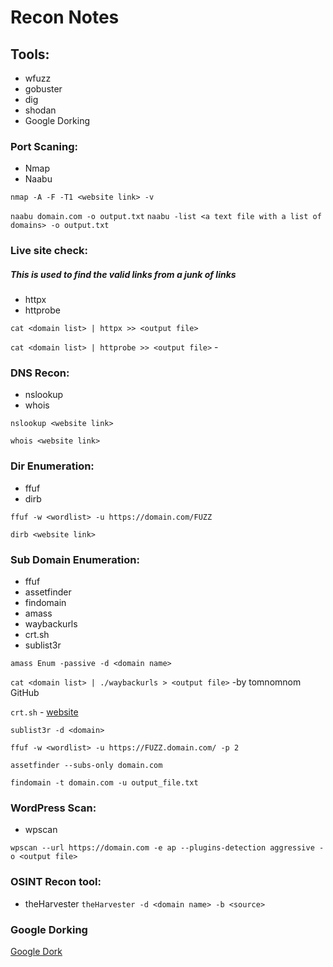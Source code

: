 # Recon Notes

## Tools:

* wfuzz 
* gobuster
* dig
* shodan
* Google Dorking

### Port Scaning:
* Nmap
* Naabu

`nmap -A -F -T1 <website link> -v`

`naabu domain.com -o output.txt`
`naabu -list <a text file with a list of domains> -o output.txt`

### Live site check:
##### This is used to find the valid links from a junk of links
* httpx
* httprobe
  
`cat <domain list> | httpx >> <output file>`

`cat <domain list> | httprobe >> <output file>` - 



### DNS Recon:
* nslookup
* whois

`nslookup <website link>`

`whois <website link>`

### Dir Enumeration:
* ffuf
* dirb

`ffuf -w <wordlist> -u https://domain.com/FUZZ`

`dirb <website link>`

### Sub Domain Enumeration:
* ffuf
* assetfinder
* findomain
* amass
* waybackurls
* crt.sh
* sublist3r
  
`amass Enum -passive -d <domain name>`

`cat <domain list> | ./waybackurls > <output file>`   -by tomnomnom GitHub


`crt.sh` - [website](https://crt.sh/)

`sublist3r -d <domain>`

`ffuf -w <wordlist> -u https://FUZZ.domain.com/ -p 2`

`assetfinder --subs-only domain.com`

`findomain -t domain.com -u output_file.txt`

### WordPress Scan:
* wpscan
  
`wpscan --url https://domain.com -e ap --plugins-detection aggressive -o <output file>`

### OSINT Recon tool:
* theHarvester
`theHarvester -d <domain name> -b <source>`

### Google Dorking
[Google Dork](https://github.com/roshan142/Notes/blob/main/google_dorking.md)
